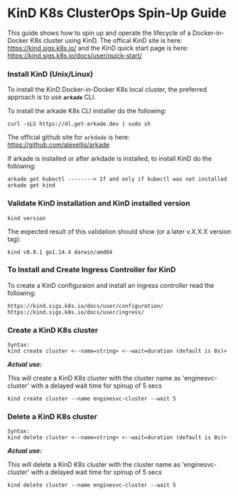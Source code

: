 # KinD K8s ClusterOps Spin-Up Guide

This guide shows how to spin up and operate the lifecycle of a Docker-in-Docker K8s cluster using KinD.
The offical KinD site is here: https://kind.sigs.k8s.io/ and the KinD quick start page is here:  https://kind.sigs.k8s.io/docs/user/quick-start/

### Install KinD (Unix/Linux)

To install the KinD Docker-in-Docker K8s local cluster, the preferred approach is to use ***`arkade`*** CLI. 

To install the arkade K8s CLI installer do the following:
```
curl -sLS https://dl.get-arkade.dev | sudo sh
```
The official github site for `arkdade` is here: https://github.com/alexellis/arkade

If arkade is installed or after arkdade is installed, to install KinD do the following:
```
arkade get kubectl --------> If and only if kubectl was not installed
arkade get kind
```

### Validate KinD installation and KinD installed version
```
kind version
```

The expected result of this validation should show (or a later v.X.X.X version tag):
```
kind v0.8.1 go1.14.4 darwin/amd64
```

### To Install and Create Ingress Controller for KinD

To create a KinD configuraion and install an ingress controller read the following:

```
https://kind.sigs.k8s.io/docs/user/configuration/
https://kind.sigs.k8s.io/docs/user/ingress/
```

### Create a KinD K8s cluster
```
Syntax:
kind create cluster <--name=string> <--wait=duration (default is 0s)>
```
***Actual use:***

This will create a KinD K8s cluster with the cluster name as 'enginesvc-cluster' with a delayed wait time for spinup of 5 secs
```
kind create cluster --name enginesvc-cluster --wait 5
```

### Delete a KinD K8s cluster
```
Syntax:
kind delete cluster <--name=string> <--wait=duration (default is 0s)>
```
***Actual use:***

This will delete a KinD K8s cluster with the cluster name as 'enginesvc-cluster' with a delayed wait time for spinup of 5 secs
```
kind delete cluster --name enginesvc-cluster --wait 5
```
